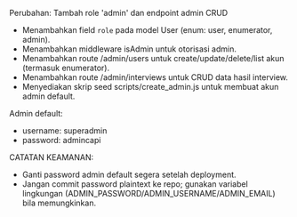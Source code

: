 Perubahan: Tambah role 'admin' dan endpoint admin CRUD

- Menambahkan field `role` pada model User (enum: user, enumerator, admin).
- Menambahkan middleware isAdmin untuk otorisasi admin.
- Menambahkan route /admin/users untuk create/update/delete/list akun (termasuk enumerator).
- Menambahkan route /admin/interviews untuk CRUD data hasil interview.
- Menyediakan skrip seed scripts/create_admin.js untuk membuat akun admin default.

Admin default:
- username: superadmin
- password: admincapi

CATATAN KEAMANAN:
- Ganti password admin default segera setelah deployment.
- Jangan commit password plaintext ke repo; gunakan variabel lingkungan (ADMIN_PASSWORD/ADMIN_USERNAME/ADMIN_EMAIL) bila memungkinkan.
